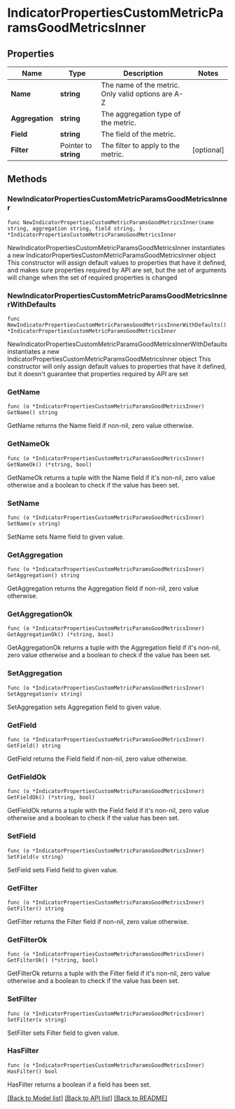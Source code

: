 # IndicatorPropertiesCustomMetricParamsGoodMetricsInner

## Properties

Name | Type | Description | Notes
------------ | ------------- | ------------- | -------------
**Name** | **string** | The name of the metric. Only valid options are A-Z | 
**Aggregation** | **string** | The aggregation type of the metric. | 
**Field** | **string** | The field of the metric. | 
**Filter** | Pointer to **string** | The filter to apply to the metric. | [optional] 

## Methods

### NewIndicatorPropertiesCustomMetricParamsGoodMetricsInner

`func NewIndicatorPropertiesCustomMetricParamsGoodMetricsInner(name string, aggregation string, field string, ) *IndicatorPropertiesCustomMetricParamsGoodMetricsInner`

NewIndicatorPropertiesCustomMetricParamsGoodMetricsInner instantiates a new IndicatorPropertiesCustomMetricParamsGoodMetricsInner object
This constructor will assign default values to properties that have it defined,
and makes sure properties required by API are set, but the set of arguments
will change when the set of required properties is changed

### NewIndicatorPropertiesCustomMetricParamsGoodMetricsInnerWithDefaults

`func NewIndicatorPropertiesCustomMetricParamsGoodMetricsInnerWithDefaults() *IndicatorPropertiesCustomMetricParamsGoodMetricsInner`

NewIndicatorPropertiesCustomMetricParamsGoodMetricsInnerWithDefaults instantiates a new IndicatorPropertiesCustomMetricParamsGoodMetricsInner object
This constructor will only assign default values to properties that have it defined,
but it doesn't guarantee that properties required by API are set

### GetName

`func (o *IndicatorPropertiesCustomMetricParamsGoodMetricsInner) GetName() string`

GetName returns the Name field if non-nil, zero value otherwise.

### GetNameOk

`func (o *IndicatorPropertiesCustomMetricParamsGoodMetricsInner) GetNameOk() (*string, bool)`

GetNameOk returns a tuple with the Name field if it's non-nil, zero value otherwise
and a boolean to check if the value has been set.

### SetName

`func (o *IndicatorPropertiesCustomMetricParamsGoodMetricsInner) SetName(v string)`

SetName sets Name field to given value.


### GetAggregation

`func (o *IndicatorPropertiesCustomMetricParamsGoodMetricsInner) GetAggregation() string`

GetAggregation returns the Aggregation field if non-nil, zero value otherwise.

### GetAggregationOk

`func (o *IndicatorPropertiesCustomMetricParamsGoodMetricsInner) GetAggregationOk() (*string, bool)`

GetAggregationOk returns a tuple with the Aggregation field if it's non-nil, zero value otherwise
and a boolean to check if the value has been set.

### SetAggregation

`func (o *IndicatorPropertiesCustomMetricParamsGoodMetricsInner) SetAggregation(v string)`

SetAggregation sets Aggregation field to given value.


### GetField

`func (o *IndicatorPropertiesCustomMetricParamsGoodMetricsInner) GetField() string`

GetField returns the Field field if non-nil, zero value otherwise.

### GetFieldOk

`func (o *IndicatorPropertiesCustomMetricParamsGoodMetricsInner) GetFieldOk() (*string, bool)`

GetFieldOk returns a tuple with the Field field if it's non-nil, zero value otherwise
and a boolean to check if the value has been set.

### SetField

`func (o *IndicatorPropertiesCustomMetricParamsGoodMetricsInner) SetField(v string)`

SetField sets Field field to given value.


### GetFilter

`func (o *IndicatorPropertiesCustomMetricParamsGoodMetricsInner) GetFilter() string`

GetFilter returns the Filter field if non-nil, zero value otherwise.

### GetFilterOk

`func (o *IndicatorPropertiesCustomMetricParamsGoodMetricsInner) GetFilterOk() (*string, bool)`

GetFilterOk returns a tuple with the Filter field if it's non-nil, zero value otherwise
and a boolean to check if the value has been set.

### SetFilter

`func (o *IndicatorPropertiesCustomMetricParamsGoodMetricsInner) SetFilter(v string)`

SetFilter sets Filter field to given value.

### HasFilter

`func (o *IndicatorPropertiesCustomMetricParamsGoodMetricsInner) HasFilter() bool`

HasFilter returns a boolean if a field has been set.


[[Back to Model list]](../README.md#documentation-for-models) [[Back to API list]](../README.md#documentation-for-api-endpoints) [[Back to README]](../README.md)


